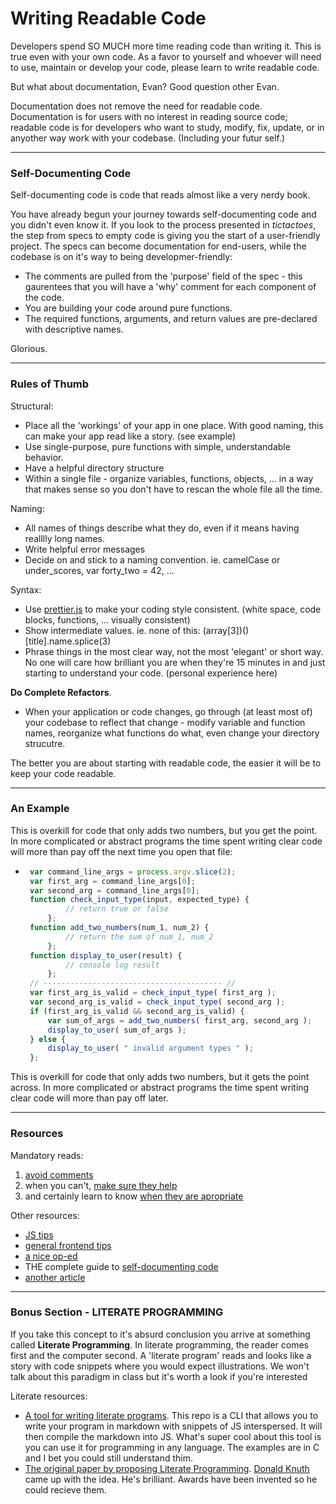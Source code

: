 # Writing Readable Code
Developers spend SO MUCH more time reading code than writing it.  This is true even with your own code.  As a favor to yourself and whoever will need to use, maintain or develop your code, please learn to write readable code. 

But what about documentation, Evan?  Good question other Evan.  

Documentation does not remove the need for readable code.  Documentation is for users with no interest in reading source code; readable code is for developers who want to study, modify, fix, update, or in anyother way work with your codebase. (Including your futur self.)  


___
### Self-Documenting Code
Self-documenting code is code that reads almost like a very nerdy book.  

You have already begun your journey towards self-documenting code and you didn't even know it.  If you look to the process presented in _tictactoes_, the step from specs to empty code is giving you the start of a user-friendly project. The specs can become documentation for end-users, while the codebase is on it's way to being developmer-friendly:
* The comments are pulled from the 'purpose' field of the spec - this gaurentees that you will have a 'why' comment for each component of the code. 
* You are building your code around pure functions.
* The required functions, arguments, and return values are pre-declared with descriptive names.

 Glorious.
 ___
 ### Rules of Thumb
 Structural:
 * Place all the 'workings' of your app in one place.  With good naming, this can make your app read like a story. (see example) 
 * Use single-purpose, pure functions with simple, understandable behavior.
 * Have a helpful directory structure
 * Within a single file - organize variables, functions, objects, ... in a way that makes sense so you don't have to rescan the whole file all the time.

 Naming:
 * All names of things describe what they do, even if it means having realllly long names. 
 * Write helpful error messages
 * Decide on and stick to a naming convention. ie. camelCase or under_scores, var forty_two = 42, ...
 
 Syntax:
 * Use [prettier.js](https://github.com/prettier/prettier) to make your coding style consistent. (white space, code blocks, functions, ... visually consistent)
* Show intermediate values. ie. none of this: (array[3])()[title].name.splice(3)
* Phrase things in the most clear way, not the most 'elegant' or short way.  No one will care how brilliant you are when they're 15 minutes in and just starting to understand your code. (personal experience here)

__Do Complete Refactors__.  
* When your application or code changes, go through (at least most of) your codebase to reflect that change - modify variable and function names, reorganize what functions do what, even change your directory strucutre.  

The better you are about starting with readable code, the easier it will be to keep your code readable.


___
### An Example
This is overkill for code that only adds two numbers, but you get the point. In more complicated or abstract programs the time spent writing clear code will more than pay off the next time you open that file:
 * ```javascript
    var command_line_args = process.argv.slice(2);
    var first_arg = command_line_args[0];
    var second_arg = command_line_args[0];
    function check_input_type(input, expected_type) {
            // return true or false
        };
    function add_two_numbers(num_1, num_2) {
            // return the sum of num_1, num_2
        };
    function display_to_user(result) {
            // console log result
        };
    // ---------------------------------------- //
    var first_arg_is_valid = check_input_type( first_arg );
    var second_arg_is_valid = check_input_type( second_arg );
    if (first_arg_is_valid && second_arg_is_valid) {
        var sum_of_args = add_two_numbers( first_arg, second_arg );
        display_to_user( sum_of_args );
    } else {
        display_to_user( " invalid argument types " );
    };
    ```
This is overkill for code that only adds two numbers, but it gets the point across. In more complicated or abstract programs the time spent writing clear code will more than pay off later.




___
### Resources
Mandatory reads:
1. [avoid comments](https://blog.codinghorror.com/coding-without-comments/)
2. when you can't, [make sure they help](https://blog.codinghorror.com/when-good-comments-go-bad/)
3. and certainly learn to know [when they are apropriate](https://blog.codinghorror.com/code-tells-you-how-comments-tell-you-why/)


Other resources:
* [JS tips](https://www.sitepoint.com/self-documenting-javascript/)
* [general frontend tips](https://onextrapixel.com/10-principles-for-keeping-your-programming-code-clean/)
* [a nice op-ed](https://www.martinfowler.com/bliki/CodeAsDocumentation.html)
* THE complete guide to [self-documenting code](http://wiki.c2.com/?SelfDocumentingCode)
* [another article](https://onextrapixel.com/10-principles-for-keeping-your-programming-code-clean/)
___
### Bonus Section - LITERATE PROGRAMMING
If you take this concept to it's absurd conclusion you arrive at something called __Literate Programming__.  In literate programming, the reader comes first and the computer second.  A 'literate program' reads and looks like a story with code snippets where you would expect illustrations. We won't talk about this paradigm in class but it's worth a look if you're interested

Literate resources:
* [A tool for writing literate programs](https://github.com/zyedidia/Literate).  This repo is a CLI that allows you to write your program in markdown with snippets of JS interspersed.  It will then compile the markdown into JS.  What's super cool about this tool is you can use it for programming in any language.  The examples are in C and I bet you could still understand thim.
* [The original paper by proposing Literate Programming](http://www.literateprogramming.com/knuthweb.pdf).  [Donald Knuth](http://www-cs-faculty.stanford.edu/~knuth/) came up with the idea.  He's brilliant. Awards have been invented so he could recieve them.  

